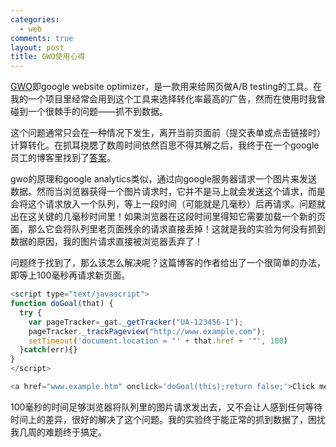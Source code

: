 ```yaml
--- 
categories: 
  - web
comments: true
layout: post
title: GWO使用心得
---
```

[GWO](http://www.google.com/websiteoptimizer)即google website optimizer，是一款用来给网页做A/B testing的工具。在我的一个项目里经常会用到这个工具来选择转化率最高的广告，然而在使用时我曾碰到一个很棘手的问题——抓不到数据。

这个问题通常只会在一种情况下发生，离开当前页面前（提交表单或点击链接时）计算转化。在抓耳挠腮了数周时间依然百思不得其解之后，我终于在一个google员工的博客里找到了[答案](http://www.gwotricks.com/test/2009/07/tracking-outbound-links-right-way.html)。

<!--more-->

gwo的原理和google analytics类似，通过向google服务器请求一个图片来发送数据。然而当浏览器获得一个图片请求时，它并不是马上就会发送这个请求，而是会将这个请求放入一个队列，等上一段时间（可能就是几毫秒）后再请求。问题就出在这关键的几毫秒时间里！如果浏览器在这段时间里得知它需要加载一个新的页面，那么它会将队列里老页面残余的请求直接丢掉！这就是我的实验为何没有抓到数据的原因，我的图片请求直接被浏览器丢弃了！

问题终于找到了，那么该怎么解决呢？这篇博客的作者给出了一个很简单的办法，即等上100毫秒再请求新页面。

``` javascript
<script type="text/javascript">
function doGoal(that) {
  try {
    var pageTracker=_gat._getTracker("UA-123456-1");
    pageTracker._trackPageview("http://www.example.com");
    setTimeout('document.location = "' + that.href + '"', 100)
  }catch(err){}
}
</script>

<a href="www.example.htm" onclick='doGoal(this);return false;'>Click me</a>
```

100毫秒的时间足够浏览器将队列里的图片请求发出去，又不会让人感到任何等待时间上的差异，很好的解决了这个问题。我的实验终于能正常的抓到数据了，困扰我几周的难题终于搞定。
